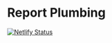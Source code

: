 # Report Plumbing

[![Netlify Status](https://api.netlify.com/api/v1/badges/2209d4a9-8c37-4a47-aab1-dcb6799ba575/deploy-status)](https://app.netlify.com/sites/report-plumbing/deploys)
